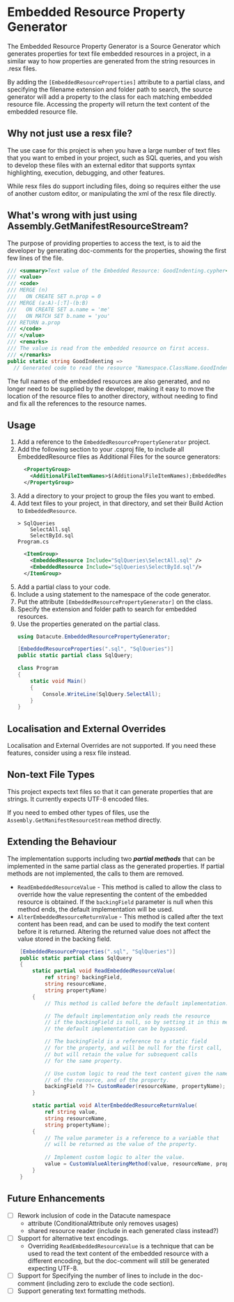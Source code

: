 # Embedded Resource Property Generator
The Embedded Resource Property Generator is a Source Generator
which generates properties for text file embedded resources in a
project, in a similar way to how properties are generated from the string
resources in .resx files.

By adding the `[EmbeddedResourceProperties]` attribute to a partial class,
and specifying the filename extension and folder path to search, the
source generator will add a property to the class for each matching
embedded resource file. Accessing the property will return the text
content of the embedded resource file.

## Why not just use a resx file?
The use case for this project is when you have a large number of text
files that you want to embed in your project, such as SQL queries, and you
wish to  develop these files with an external editor that supports syntax
highlighting, execution, debugging, and other features.

While resx files do support including files, doing so requires either
the use of another custom editor, or manipulating the xml of the resx
file directly.

## What's wrong with just using Assembly.GetManifestResourceStream?
The purpose of providing properties to access the text, is to aid the
developer by generating doc-comments for the properties, showing the first
few lines of the file.

```csharp
/// <summary>Text value of the Embedded Resource: GoodIndenting.cypher</summary>
/// <value>
/// <code>
/// MERGE (n)
///   ON CREATE SET n.prop = 0
/// MERGE (a:A)-[:T]-(b:B)
///   ON CREATE SET a.name = 'me'
///   ON MATCH SET b.name = 'you'
/// RETURN a.prop
/// </code>
/// </value>
/// <remarks>
/// The value is read from the embedded resource on first access.
/// </remarks>
public static string GoodIndenting => 
  // Generated code to read the resource "Namespace.ClassName.GoodIndenting.cypher";
```

The full names of the embedded resources are also generated, and no longer
need to be supplied by the developer, making it easy to move the location
of the resource files to another directory, without needing to find and
fix all the references to the resource names.

## Usage
1. Add a reference to the `EmbeddedResourcePropertyGenerator` project.
2. Add the following section to your .csproj file, to include all 
   EmbeddedResource files as Additional Files for the source generators:
   ```xml
     <PropertyGroup>
       <AdditionalFileItemNames>$(AdditionalFileItemNames);EmbeddedResource</AdditionalFileItemNames>
     </PropertyGroup>
   ```
3. Add a directory to your project to group the files you want to embed.
4. Add text files to your project, in that directory, and set their Build
   Action to `EmbeddedResource`.
    ```text
    > SqlQueries
        SelectAll.sql
        SelectById.sql
    Program.cs
    ```
    ```xml
      <ItemGroup>
        <EmbeddedResource Include="SqlQueries\SelectAll.sql" />
        <EmbeddedResource Include="SqlQueries\SelectById.sql"/>
      </ItemGroup>
    ```
5. Add a partial class to your code.
6. Include a using statement to the namespace of the code generator.
7. Put the attribute `[EmbeddedResourcePropertyGenerator]` on the class.
8. Specify the extension and folder path to search for embedded resources.
9. Use the properties generated on the partial class.
    ```csharp
    using Datacute.EmbeddedResourcePropertyGenerator;
    
    [EmbeddedResourceProperties(".sql", "SqlQueries")]
    public static partial class SqlQuery;
    
    class Program
    {
        static void Main()
        {
            Console.WriteLine(SqlQuery.SelectAll);
        }
    }
    ``` 

## Localisation and External Overrides
Localisation and External Overrides are not supported. If you need these
features, consider using a resx file instead.

## Non-text File Types
This project expects text files so that it can generate properties that
are strings. It currently expects UTF-8 encoded files.

If you need to embed other types of files, use the 
`Assembly.GetManifestResourceStream` method directly.

## Extending the Behaviour
The implementation supports including two ***partial methods*** that can
be implemented in the same partial class as the generated properties.
If partial methods are not implemented, the calls to them are removed.
- `ReadEmbeddedResourceValue` - This method is called to allow the class
  to override how the value representing the content of the embedded
  resource is obtained. If the `backingField` parameter is null when this
  method ends, the default implementation will be used.
- `AlterEmbeddedResourceReturnValue` - This method is called after the
  text content has been read, and can be used to modify the text content
  before it is returned. Altering the returned value does not affect the
  value stored in the backing field.

```csharp
    [EmbeddedResourceProperties(".sql", "SqlQueries")]
    public static partial class SqlQuery
    {
        static partial void ReadEmbeddedResourceValue(
            ref string? backingField, 
            string resourceName, 
            string propertyName)
        {
            // This method is called before the default implementation.

            // The default implementation only reads the resource
            // if the backingField is null, so by setting it in this method,
            // the default implementation can be bypassed.

            // The backingField is a reference to a static field
            // for the property, and will be null for the first call,
            // but will retain the value for subsequent calls
            // for the same property.

            // Use custom logic to read the text content given the names
            // of the resource, and of the property.
            backingField ??= CustomReader(resourceName, propertyName);
        }

        static partial void AlterEmbeddedResourceReturnValue(
            ref string value,
            string resourceName,
            string propertyName);
        {
            // The value parameter is a reference to a variable that 
            // will be returned as the value of the property.
            
            // Implement custom logic to alter the value.
            value = CustomValueAlteringMethod(value, resourceName, propertyName);
        }
    }
```

## Future Enhancements
- [ ] Rework inclusion of code in the Datacute namespace
  - attribute (ConditionalAttribute only removes usages)
  - shared resource reader (include in  each generated class instead?)
- [ ] Support for alternative text encodings.
  - Overriding `ReadEmbeddedResourceValue` is a technique that can be
    used to read the text content of the embedded resource with a
    different encoding, but the doc-comment will still be generated
    expecting UTF-8.
- [ ] Support for Specifying the number of lines to include in the
  doc-comment (including zero to exclude the code section).
- [ ] Support generating text formatting methods.
